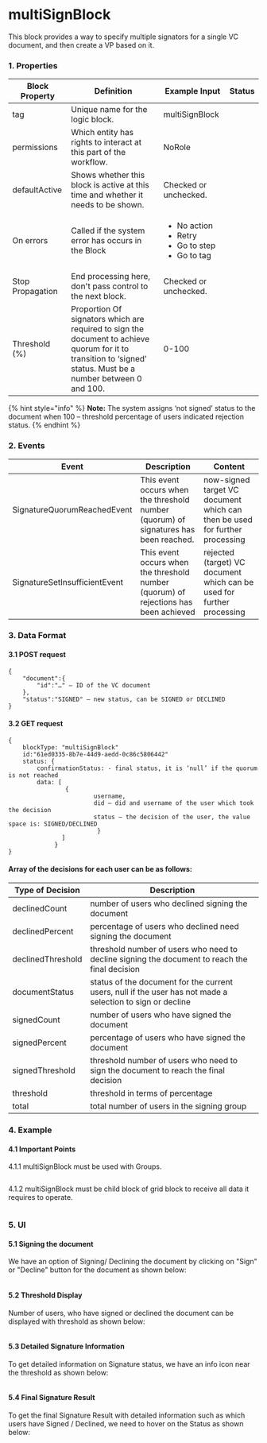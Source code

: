 # multiSignBlock

This block provides a way to specify multiple signators for a single VC document, and then create a VP based on it.

### 1. Properties

| Block Property   | Definition                                                                                                                                                     | Example Input                                                                         | Status |
| ---------------- | -------------------------------------------------------------------------------------------------------------------------------------------------------------- | ------------------------------------------------------------------------------------- | ------ |
| tag              | Unique name for the logic block.                                                                                                                               | multiSignBlock                                                                        |        |
| permissions      | Which entity has rights to interact at this part of the workflow.                                                                                              | NoRole                                                                                |        |
| defaultActive    | Shows whether this block is active at this time and whether it needs to be shown.                                                                              | Checked or unchecked.                                                                 |        |
| On errors        | Called if the system error has occurs in the Block                                                                                                             | <p></p><ul><li>No action</li><li>Retry</li><li>Go to step</li><li>Go to tag</li></ul> |        |
| Stop Propagation | End processing here, don't pass control to the next block.                                                                                                     | Checked or unchecked.                                                                 |        |
| Threshold (%)    | Proportion Of signators which are required to sign the document to achieve quorum for it to transition to ‘signed’ status. Must be a number between 0 and 100. | 0-100                                                                                 |        |



{% hint style="info" %}
**Note:** The system assigns ‘not signed’ status to the document when 100 – threshold percentage of users indicated rejection status.
{% endhint %}

### 2. Events

| Event                         | Description                                                                          | Content                                                                     |
| ----------------------------- | ------------------------------------------------------------------------------------ | --------------------------------------------------------------------------- |
| SignatureQuorumReachedEvent   | This event occurs when the threshold number (quorum) of signatures has been reached. | now-signed target VC document which can then be used for further processing |
| SignatureSetInsufficientEvent | This event occurs when the threshold number (quorum) of rejections has been achieved | rejected (target) VC document which can be used for further processing      |

### 3. Data Format

#### 3.1 POST request&#x20;

```
{
	"document":{
		"id":"…" – ID of the VC document
	},
	"status":"SIGNED" – new status, can be SIGNED or DECLINED
}

```

#### 3.2 GET request

```
{
	blockType: "multiSignBlock"
	id:"61ed0335-8b7e-44d9-aedd-0c86c5806442"
	status: {
		confirmationStatus: - final status, it is ‘null’ if the quorum is not reached
		data: [
				{
						username,
						did – did and username of the user which took the decision
						status – the decision of the user, the value space is: SIGNED/DECLINED
		                 }
		       ] 
	         }
}

```

#### Array of the decisions for each user can be as follows:

| Type of Decision  | Description                                                                                                |
| ----------------- | ---------------------------------------------------------------------------------------------------------- |
| declinedCount     | number of users who declined signing the document                                                          |
| declinedPercent   | percentage of users who declined need signing the document                                                 |
| declinedThreshold | threshold number of users who need to decline signing the document to reach the final decision             |
| documentStatus    | status of the document for the current users, null if the user has not made a selection to sign or decline |
| signedCount       | number of users who have signed the document                                                               |
| signedPercent     | percentage of users who have signed the document                                                           |
| signedThreshold   | threshold number of users who need to sign the document to reach the final decision                        |
| threshold         | threshold in terms of percentage                                                                           |
| total             | total number of users in the signing group                                                                 |

### 4. Example

#### 4.1 Important Points

4.1.1 multiSignBlock must be used with Groups.

<figure><img src="../.gitbook/assets/image (13) (1).png" alt=""><figcaption></figcaption></figure>

4.1.2 multiSignBlock must be child block of grid block to receive all data it requires to operate.

<figure><img src="../.gitbook/assets/image (31) (1).png" alt=""><figcaption></figcaption></figure>

### 5. UI

#### 5.1 Signing the document

We have an option of Signing/ Declining the document by clicking on "Sign" or "Decline" button for the document as shown below:

<figure><img src="../.gitbook/assets/image (20) (2).png" alt=""><figcaption></figcaption></figure>

#### 5.2 Threshold Display

Number of users, who have signed or declined the document can be displayed with threshold as shown below:

<figure><img src="../.gitbook/assets/image (29) (3).png" alt=""><figcaption></figcaption></figure>

#### 5.3 Detailed Signature Information

To get detailed information on Signature status, we have an info icon near the threshold as shown below:

<figure><img src="../.gitbook/assets/image (19) (3).png" alt=""><figcaption></figcaption></figure>

#### 5.4 Final Signature Result

To get the final Signature Result with detailed information such as which users have Signed / Declined, we need to hover on the Status as shown below:

<figure><img src="../.gitbook/assets/image (1) (3) (2).png" alt=""><figcaption></figcaption></figure>
